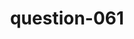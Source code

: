 ---
layout: question
title: question-061
number: 061
question: Name a profession that would be difficult for a coward.
answer1: Police officer | 22
answer2: Firefighter | 19
answer3: Armed forces | 18
answer4: Doctor/Surgeon | 15
answer5: Mortician | 7
answer6: Exterminator | 2
answer7:
answer8:
answer9:
answer10:
---